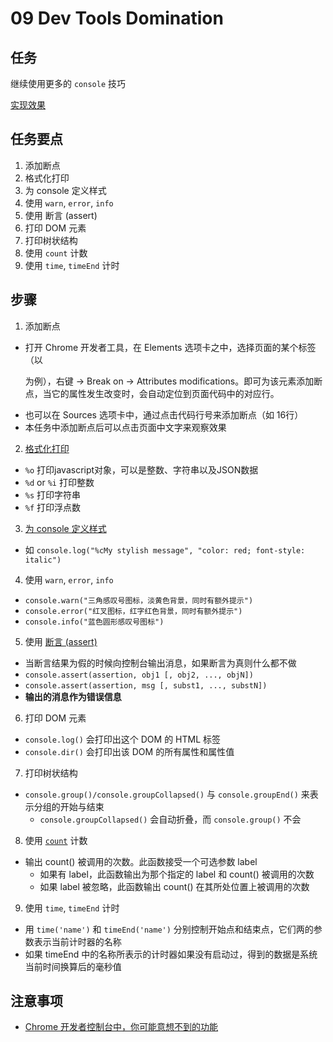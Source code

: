 # 09 Dev Tools Domination

## 任务

继续使用更多的 `console` 技巧

[实现效果](https://miaolegemie.github.io/Javascript30/09%20-%20Dev%20Tools%20Domination/)

## 任务要点

1. 添加断点
2. 格式化打印
3. 为 console 定义样式
4. 使用 `warn`, `error`, `info`
5. 使用 断言 (assert)
6. 打印 DOM 元素
7. 打印树状结构
8. 使用 `count` 计数
9. 使用 `time`, `timeEnd` 计时

## 步骤

1. 添加断点
  -  打开 Chrome 开发者工具，在 Elements 选项卡之中，选择页面的某个标签（以 <p>为例），右键 → Break on → Attributes modifications。即可为该元素添加断点，当它的属性发生改变时，会自动定位到页面代码中的对应行。
  - 也可以在 Sources 选项卡中，通过点击代码行号来添加断点（如 16行）
  - 本任务中添加断点后可以点击页面中文字来观察效果
2. [格式化打印](https://developer.mozilla.org/zh-CN/docs/Web/API/Console#格式化打印)
  - `%o`	打印javascript对象，可以是整数、字符串以及JSON数据
  - `%d` or `%i`	打印整数
  - `%s`	打印字符串
  - `%f`	打印浮点数
3. [为 console 定义样式](https://developer.mozilla.org/zh-CN/docs/Web/API/Console#为console定义样式)
  - 如 `console.log("%cMy stylish message", "color: red; font-style: italic")`
4. 使用 `warn`, `error`, `info`
  - `console.warn("三角感叹号图标，淡黄色背景，同时有额外提示")`
  - `console.error("红叉图标，红字红色背景，同时有额外提示")`
  - `console.info("蓝色圆形感叹号图标")`
5. 使用 [断言 (assert)](https://developer.mozilla.org/zh-CN/docs/Web/API/Console/assert)
  - 当断言结果为假的时候向控制台输出消息，如果断言为真则什么都不做
  - `console.assert(assertion, obj1 [, obj2, ..., objN])`
  - `console.assert(assertion, msg [, subst1, ..., substN])`
  - **输出的消息作为错误信息**
6. 打印 DOM 元素
  - `console.log()` 会打印出这个 DOM 的 HTML 标签
  - `console.dir()` 会打印出该 DOM 的所有属性和属性值
7. 打印树状结构
- `console.group()/console.groupCollapsed()` 与 `console.groupEnd()` 来表示分组的开始与结束
  - `console.groupCollapsed()` 会自动折叠，而 `console.group()` 不会
8. 使用 [`count`](https://developer.mozilla.org/zh-CN/docs/Web/API/Console/count) 计数
  - 输出 count() 被调用的次数。此函数接受一个可选参数 label
    - 如果有 label，此函数输出为那个指定的 label 和 count() 被调用的次数
    - 如果 label 被忽略，此函数输出 count() 在其所处位置上被调用的次数
9. 使用 `time`, `timeEnd` 计时
  - 用 `time('name')` 和 `timeEnd('name')` 分别控制开始点和结束点，它们两的参数表示当前计时器的名称
  - 如果 timeEnd 中的名称所表示的计时器如果没有启动过，得到的数据是系统当前时间换算后的毫秒值

## 注意事项

- [Chrome 开发者控制台中，你可能意想不到的功能](http://web.jobbole.com/90300/)
